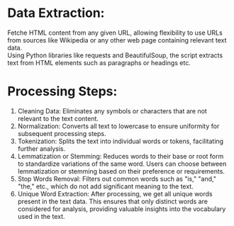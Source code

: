 # Data Extraction:
Fetche HTML content from any given URL, allowing flexibility to use URLs from sources like Wikipedia or any other web page containing relevant text data. <br />
Using Python libraries like requests and BeautifulSoup, the script extracts text from HTML elements such as paragraphs or headings etc.

# Processing Steps:
1. Cleaning Data: Eliminates any symbols or characters that are not relevant to the text content.
2. Normalization: Converts all text to lowercase to ensure uniformity for subsequent processing steps.
3. Tokenization: Splits the text into individual words or tokens, facilitating further analysis.
4. Lemmatization or Stemming: Reduces words to their base or root form to standardize variations of the same word. Users can choose between lemmatization or stemming based on their preference or requirements.
5. Stop Words Removal: Filters out common words such as "is," "and," "the," etc., which do not add significant meaning to the text.
6. Unique Word Extraction:
After processing, we get all unique words present in the text data. This ensures that only distinct words are considered for analysis, providing valuable insights into the vocabulary used in the text.

